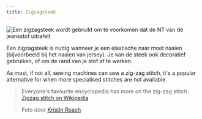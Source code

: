 ```yaml
---
title: Zigzagsteek
---
```


![Een zigzagsteek wordt gebruikt om te voorkomen dat de NT van de jeansstof uitrafelt](zig-zag.jpg)

Een zigzagsteek is nuttig wanneer je een elastische naar moet naaien (bijvoorbeeld bij het naaien van jersey). Je kan de steek ook decoratief gebruiken, of om de rand van je stof af te werken.

As most, if not all, sewing machines can sew a zig-zag stitch, it's a popular alternative for when more specialised stitches are not available.

> Everyone's favourite encyclopedia has more on the zig-zag stitch: [Zigzag stitch on Wikipedia](http://en.wikipedia.org/wiki/Zigzag_stitch)

> Foto door [Kristin Roach](https://www.flickr.com/photos/kristinroach/3161126359)
